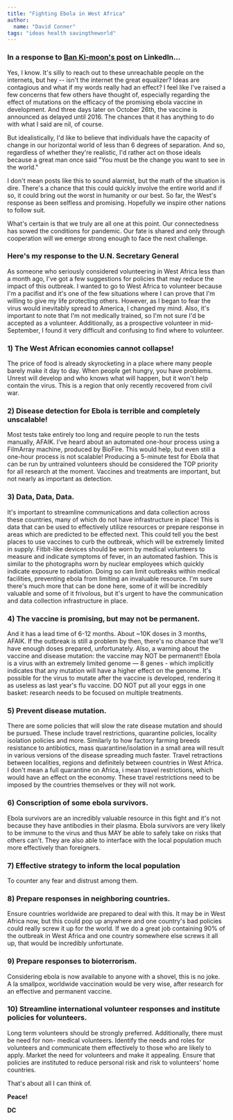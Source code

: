 ```yaml
---
title: "Fighting Ebola in West Africa"
author:
  name: "David Conner"
tags: "ideas health savingtheworld"
---
```


### In a response to [Ban Ki-moon's post](https://www.linkedin.com/pulse/article/20141023150016-204317422-how-we-can-stop-ebola) on LinkedIn...

Yes, I know. It's silly to reach out to these unreachable people on the internets, but hey -- isn't the internet the great equalizer? 
Ideas are contagious and what if my words really had an effect?  I feel like I've raised a few concerns that few others 
have thought of, especially regarding the effect of mutations on the efficacy of the promising ebola vaccine in development. 
And three days later on October 26th, the vaccine is announced as delayed until 2016.  The chances that it has anything
to do with what I said are nil, of course. 

But idealistically, I'd like to believe that individuals have the capacity of change in our horizontal world of less
than 6 degrees of separation.  And so, regardless of whether they're realistic, I'd rather act on those ideals because a
great man once said "You must be the change you want to see in the world."

I don't mean posts like this to sound alarmist, but the math of the situation is dire.  There's a chance that this
could quickly involve the entire world and if so, it could bring out the worst in humanity or our best.  So far, the
West's response as been selfless and promising.  Hopefully we inspire other nations to follow suit.  

What's certain is that we truly are all one at this point.  Our connectedness has sowed the conditions for pandemic.
 Our fate is shared and only through cooperation will we emerge strong enough to face the next challenge.

### Here's my response to the U.N. Secretary General

As someone who seriously considered volunteering in West Africa less than a month ago, I've got a few suggestions for policies that may reduce the impact of this outbreak. I wanted to go
 to West Africa to volunteer because I'm a pacifist and it's one of the few situations where I can prove that I'm willing to give my life protecting others. However, as I began to fear 
 the virus would inevitably spread to America, I changed my mind. Also, it's important to note that I'm not medically trained, so I'm not sure I'd be accepted as a volunteer. 
 Additionally, as a prospective volunteer in mid-September, I found it very difficult and confusing to find where to volunteer.  

### 1) The West African economies cannot collapse! 

The price of food is already skyrocketing in a place where many people barely make it day to day. When people get hungry, you have 
problems. Unrest will develop and who knows what will happen, but it won't help contain the virus. This is a region that only recently recovered from civil war.  

### 2) Disease detection for Ebola is terrible and completely unscalable! 

Most tests take entirely too long and require people to run the tests manually, AFAIK. I've heard about an automated 
one-hour process using a FilmArray machine, produced by BioFire. This would help, but even still a one-hour process is not scalable! Producing a 5-minute test for Ebola that can be run 
by untrained volunteers should be considered the TOP priority for all research at the moment. Vaccines and treatments are important, but not nearly as important as detection.  

### 3) Data, Data, Data. 

It's important to streamline communications and data collection across these countries, many of which do not have infrastructure in place! This is data that can be 
used to effectively utilize resources or prepare response in areas which are predicted to be effected next. This could tell you the best places to use vaccines to curb the outbreak, 
which will be extremely limited in supply. Fitbit-like devices should be worn by medical volunteers to measure and indicate symptoms of fever, in an automated fashion. This is similar to 
the photographs worn by nuclear employees which quickly indicate exposure to radiation. Doing so can limit outbreaks within medical facilities, preventing ebola from limiting an 
invaluable resource. I'm sure there's much more that can be done here, some of it will be incredibly valuable and some of it frivolous, but it's urgent to have the communication and data
 collection infrastructure in place.  

### 4) The vaccine is promising, but may not be permanent. 

And it has a lead time of 6-12 months. About ~10K doses in 3 months, AFAIK. If the outbreak is still a problem by then, there's no 
chance that we'll have enough doses prepared, unfortunately. Also, a warning about the vaccine and disease mutation: the vaccine may NOT be permanent!! Ebola is a virus with an extremely
 limited genome — 8 genes - which implicitly indicates that any mutation will have a higher effect on the genome. It's possible for the virus to mutate after the vaccine is developed, 
 rendering it as useless as last year's flu vaccine. DO NOT put all your eggs in one basket: research needs to be focused on multiple treatments.  

### 5) Prevent disease mutation. 

There are some policies that will slow the rate disease mutation and should be pursued. These include travel restrictions, quarantine policies, locality 
isolation policies and more. Similarly to how factory farming breeds resistance to antibiotics, mass quarantine/isolation in a small area will result in various versions of the disease 
spreading much faster. Travel retractions between localities, regions and definitely between countries in West Africa. I don't mean a full quarantine on Africa, i mean travel 
restrictions, which would have an effect on the economy. These travel restrictions need to be imposed by the countries themselves or they will not work.   

### 6) Conscription of some ebola survivors. 

Ebola survivors are an incredibly valuable resource in this fight and it's not because they have antibodies in their plasma. Ebola survivors are 
very likely to be immune to the virus and thus MAY be able to safely take on risks that others can't. They are also able to interface with the local population much more effectively than
 foreigners.  

### 7) Effective strategy to inform the local population
 
To counter any fear and distrust among them.   

### 8) Prepare responses in neighboring countries. 

Ensure countries worldwide are prepared to deal with this. It may be in West Africa now, but this could pop up anywhere and one country's 
bad policies could really screw it up for the world. If we do a great job containing 90% of the outbreak in West Africa and one country somewhere else screws it all up, that would be 
incredibly unfortunate.   

### 9) Prepare responses to bioterrorism. 

Considering ebola is now available to anyone with a shovel, this is no joke. A la smallpox, worldwide vaccination would be very wise, after research 
for an effective and permanent vaccine.  

### 10) Streamline international volunteer responses and institute policies for volunteers. 

Long term volunteers should be strongly preferred. Additionally, there must be need for non-
medical volunteers. Identify the needs and roles for volunteers and communicate them effectively to those 
who are likely to apply. Market the need for volunteers and make it appealing. 
Ensure that policies are instituted to reduce personal risk and risk to volunteers' home countries.  

That's about all I can think of. 

**Peace!** 

**DC**